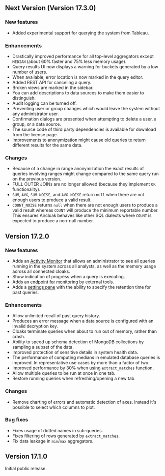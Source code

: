 ## Next Version (Version 17.3.0)

### New features

- Added experimental support for querying the system from Tableau.

### Enhancements

- Drastically improved performance for all top-level aggregators except `MEDIAN` (about 60% faster and 75% less memory usage).
- Query results UI now displays a warning for buckets generated by a low number of users.
- When available, error location is now marked in the query editor.
- Added REST API for canceling a query.
- Broken views are marked in the sidebar.
- You can add descriptions to data sources to make them easier to distinguish.
- Audit logging can be turned off.
- Preventing user or group changes which would leave the system without any administrator user.
- Confirmation dialogs are presented when attempting to delete a user, a group, or a data source.
- The source code of third party dependencies is available for download from the license page.
- Improvements to anonymization might cause old queries to return different results for the same data.

### Changes

- Because of a change in range anonymization the exact results of queries involving ranges might change compared to the same query run on the previous version.
- FULL OUTER JOINs are no longer allowed (because they implement `OR` functionality).
- `SUM`, `AVG`, `SUM_NOISE`, and `AVG_NOISE` return `null` when there are not enough users to produce a valid result.
- `COUNT_NOISE` returns `null` when there are not enough users to produce a valid result whereas `COUNT` will produce
  the minimum reportable number. This ensures Aircloak behaves like other SQL dialects where `COUNT` is expected to
  produce a non-null number.

## Version 17.2.0

### New features

- Adds an [Activity Monitor](/admin/activity_monitor) that allows an administrator to see all queries running in the system across all analysts, as well as the memory usage across all connected cloaks.
- Show indication of progress when a query is executing.
- Adds an [endpoint for monitoring](/docs#monitoring) by external tools.
- Adds a [settings pane](/admin/settings) with the ability to specify the retention time for past queries.

### Enhancements

- Allow unlimited recall of past query history.
- Produces an error message when a data source is configured with an invalid decryption key.
- Cloaks terminate queries when about to run out of memory, rather than crash.
- Ability to speed up schema detection of MongoDB collections by sampling a subset of the data.
- Improved protection of sensitive details in system health data.
- The performance of computing medians in emulated database queries is improved. In representative use cases by more than a factor of two.
- Improved performance by 30% when using `extract_matches` function.
- Allow multiple queries to be run at once in one tab.
- Restore running queries when refreshing/opening a new tab.

### Changes

- Remove charting of errors and automatic detection of axes. Instead it's possible to select which columns to plot.

### Bug fixes
- Fixes usage of dotted names in sub-queries.
- Fixes filtering of rows generated by `extract_matches`.
- Fix data leakage in `min`/`max` aggregators.

## Version 17.1.0

Initial public release.
